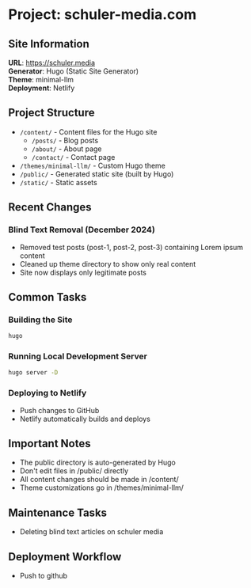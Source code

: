 # Project: schuler-media.com

## Site Information

**URL**: https://schuler.media  
**Generator**: Hugo (Static Site Generator)  
**Theme**: minimal-llm  
**Deployment**: Netlify  

## Project Structure

- `/content/` - Content files for the Hugo site
  - `/posts/` - Blog posts
  - `/about/` - About page
  - `/contact/` - Contact page
- `/themes/minimal-llm/` - Custom Hugo theme
- `/public/` - Generated static site (built by Hugo)
- `/static/` - Static assets

## Recent Changes

### Blind Text Removal (December 2024)
- Removed test posts (post-1, post-2, post-3) containing Lorem ipsum content
- Cleaned up theme directory to show only real content
- Site now displays only legitimate posts

## Common Tasks

### Building the Site
```bash
hugo
```

### Running Local Development Server
```bash
hugo server -D
```

### Deploying to Netlify
- Push changes to GitHub
- Netlify automatically builds and deploys

## Important Notes
- The public directory is auto-generated by Hugo
- Don't edit files in /public/ directly
- All content changes should be made in /content/
- Theme customizations go in /themes/minimal-llm/

## Maintenance Tasks
- Deleting blind text articles on schuler media

## Deployment Workflow
- Push to github